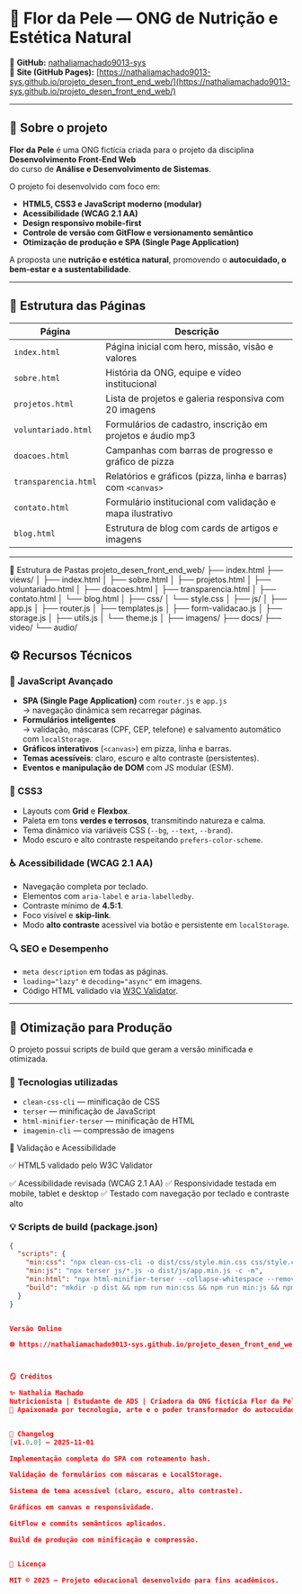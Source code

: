 # 🌸 Flor da Pele — ONG de Nutrição e Estética Natural

🔗 **GitHub:** [nathaliamachado9013-sys](https://github.com/nathaliamachado9013-sys)  
🔗 **Site (GitHub Pages):** [https://nathaliamachado9013-sys.github.io/projeto_desen_front_end_web/](https://nathaliamachado9013-sys.github.io/projeto_desen_front_end_web/)

---

## 💫 Sobre o projeto

**Flor da Pele** é uma ONG fictícia criada para o projeto da disciplina **Desenvolvimento Front-End Web**  
do curso de **Análise e Desenvolvimento de Sistemas**.

O projeto foi desenvolvido com foco em:
- **HTML5, CSS3 e JavaScript moderno (modular)**  
- **Acessibilidade (WCAG 2.1 AA)**  
- **Design responsivo mobile-first**  
- **Controle de versão com GitFlow e versionamento semântico**  
- **Otimização de produção e SPA (Single Page Application)**

A proposta une **nutrição e estética natural**, promovendo o **autocuidado, o bem-estar e a sustentabilidade**.

---

## 🧩 Estrutura das Páginas

| Página | Descrição |
|--------|------------|
| `index.html` | Página inicial com hero, missão, visão e valores |
| `sobre.html` | História da ONG, equipe e vídeo institucional |
| `projetos.html` | Lista de projetos e galeria responsiva com 20 imagens |
| `voluntariado.html` | Formulários de cadastro, inscrição em projetos e áudio mp3 |
| `doacoes.html` | Campanhas com barras de progresso e gráfico de pizza |
| `transparencia.html` | Relatórios e gráficos (pizza, linha e barras) com `<canvas>` |
| `contato.html` | Formulário institucional com validação e mapa ilustrativo |
| `blog.html` | Estrutura de blog com cards de artigos e imagens |

---

📁 Estrutura de Pastas
projeto_desen_front_end_web/
├── index.html
├── views/
│   ├── index.html
│   ├── sobre.html
│   ├── projetos.html
│   ├── voluntariado.html
│   ├── doacoes.html
│   ├── transparencia.html
│   ├── contato.html
│   └── blog.html
│
├── css/
│   └── style.css
│
├── js/
│   ├── app.js
│   ├── router.js
│   ├── templates.js
│   ├── form-validacao.js
│   ├── storage.js
│   ├── utils.js
│   └── theme.js
│
├── imagens/
├── docs/
├── video/
└── audio/

## ⚙️ Recursos Técnicos

### 🧠 JavaScript Avançado
- **SPA (Single Page Application)** com `router.js` e `app.js`  
  → navegação dinâmica sem recarregar páginas.
- **Formulários inteligentes**  
  → validação, máscaras (CPF, CEP, telefone) e salvamento automático com `localStorage`.
- **Gráficos interativos** (`<canvas>`) em pizza, linha e barras.
- **Temas acessíveis**: claro, escuro e alto contraste (persistentes).
- **Eventos e manipulação de DOM** com JS modular (ESM).

### 🎨 CSS3
- Layouts com **Grid** e **Flexbox**.
- Paleta em tons **verdes e terrosos**, transmitindo natureza e calma.
- Tema dinâmico via variáveis CSS (`--bg`, `--text`, `--brand`).
- Modo escuro e alto contraste respeitando `prefers-color-scheme`.

### ♿ Acessibilidade (WCAG 2.1 AA)
- Navegação completa por teclado.
- Elementos com `aria-label` e `aria-labelledby`.
- Contraste mínimo de **4.5:1**.
- Foco visível e **skip-link**.
- Modo **alto contraste** acessível via botão e persistente em `localStorage`.

### 🔍 SEO e Desempenho
- `meta description` em todas as páginas.
- `loading="lazy"` e `decoding="async"` em imagens.
- Código HTML validado via [W3C Validator](https://validator.w3.org/).

---

## 🚀 Otimização para Produção

O projeto possui scripts de build que geram a versão minificada e otimizada.

### 🧩 Tecnologias utilizadas
- `clean-css-cli` — minificação de CSS  
- `terser` — minificação de JavaScript  
- `html-minifier-terser` — minificação de HTML  
- `imagemin-cli` — compressão de imagens

🧾 Validação e Acessibilidade

✅ HTML5 validado pelo W3C Validator

✅ Acessibilidade revisada (WCAG 2.1 AA)
✅ Responsividade testada em mobile, tablet e desktop
✅ Testado com navegação por teclado e contraste alto


### 💡 Scripts de build (package.json)
```json
{
  "scripts": {
    "min:css": "npx clean-css-cli -o dist/css/style.min.css css/style.css",
    "min:js": "npx terser js/*.js -o dist/js/app.min.js -c -m",
    "min:html": "npx html-minifier-terser --collapse-whitespace --remove-comments -o dist/index.html index.html",
    "build": "mkdir -p dist && npm run min:css && npm run min:js && npm run min:html"
  }
}


Versão Online

🌐 https://nathaliamachado9013-sys.github.io/projeto_desen_front_end_web/



🪞 Créditos

✨ Nathalia Machado
Nutricionista | Estudante de ADS | Criadora da ONG fictícia Flor da Pele
💚 Apaixonada por tecnologia, arte e o poder transformador do autocuidado.


🧩 Changelog
[v1.0.0] — 2025-11-01

Implementação completa do SPA com roteamento hash.

Validação de formulários com máscaras e LocalStorage.

Sistema de tema acessível (claro, escuro, alto contraste).

Gráficos em canvas e responsividade.

GitFlow e commits semânticos aplicados.

Build de produção com minificação e compressão.


🪪 Licença

MIT © 2025 — Projeto educacional desenvolvido para fins acadêmicos.